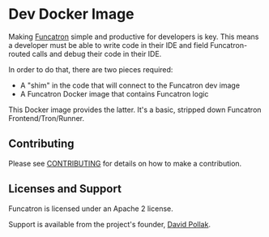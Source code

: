 # Dev Docker Image

Making [Funcatron](http://funcatron.org) simple and productive
for developers is key. This means a developer must be able to
write code in their IDE and field Funcatron-routed calls and
debug their code in their IDE.

In order to do that, there are two pieces required:

* A "shim" in the code that will connect to the Funcatron dev image
* A Funcatron  Docker image that contains Funcatron logic

This Docker image provides the latter. It's a basic, stripped down
Funcatron Frontend/Tron/Runner.

## Contributing

Please see [CONTRIBUTING](https://github.com/funcatron/tron/blob/master/CONTRIBUTING.md) for details on
how to make a contribution.

## Licenses and Support

Funcatron is licensed under an Apache 2 license.

Support is available from the project's founder,
[David Pollak](mailto:funcmaster-d@funcatron.org).
